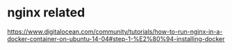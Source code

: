 # nginx related

https://www.digitalocean.com/community/tutorials/how-to-run-nginx-in-a-docker-container-on-ubuntu-14-04#step-1-%E2%80%94-installing-docker
